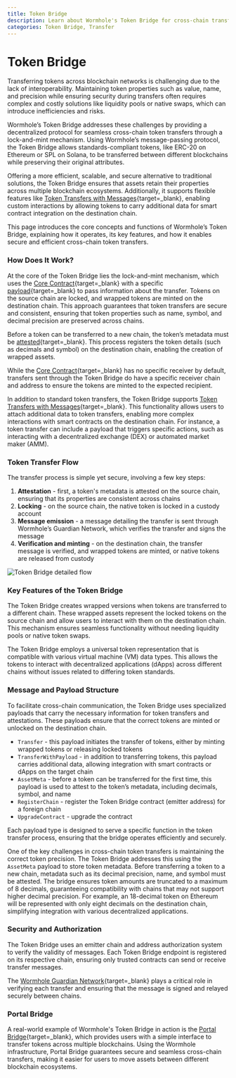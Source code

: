 ```yaml
---
title: Token Bridge 
description: Learn about Wormhole's Token Bridge for cross-chain transfers using lock and mint mechanisms, ensuring secure and efficient asset movement.
categories: Token Bridge, Transfer
---
```


# Token Bridge

Transferring tokens across blockchain networks is challenging due to the lack of interoperability. Maintaining token properties such as value, name, and precision while ensuring security during transfers often requires complex and costly solutions like liquidity pools or native swaps, which can introduce inefficiencies and risks.

Wormhole’s Token Bridge addresses these challenges by providing a decentralized protocol for seamless cross-chain token transfers through a lock-and-mint mechanism. Using Wormhole’s message-passing protocol, the Token Bridge allows standards-compliant tokens, like ERC-20 on Ethereum or SPL on Solana, to be transferred between different blockchains while preserving their original attributes.

Offering a more efficient, scalable, and secure alternative to traditional solutions, the Token Bridge ensures that assets retain their properties across multiple blockchain ecosystems. Additionally, it supports flexible features like [Token Transfers with Messages](/docs/learn/infrastructure/vaas/#token-transfer-with-message){target=\_blank}, enabling custom interactions by allowing tokens to carry additional data for smart contract integration on the destination chain.

This page introduces the core concepts and functions of Wormhole’s Token Bridge, explaining how it operates, its key features, and how it enables secure and efficient cross-chain token transfers.

### How Does It Work?

At the core of the Token Bridge lies the lock-and-mint mechanism, which uses the [Core Contract](/docs/learn/infrastructure/core-contracts/){target=\_blank} with a specific [payload](/docs/learn/infrastructure/vaas/#token-transfer){target=\_blank} to pass information about the transfer. Tokens on the source chain are locked, and wrapped tokens are minted on the destination chain. This approach guarantees that token transfers are secure and consistent, ensuring that token properties such as name, symbol, and decimal precision are preserved across chains.

Before a token can be transferred to a new chain, the token’s metadata must be [attested](/docs/learn/infrastructure/vaas/#attestation){target=\_blank}. This process registers the token details (such as decimals and symbol) on the destination chain, enabling the creation of wrapped assets.

While the [Core Contract](/docs/learn/infrastructure/core-contracts/){target=\_blank} has no specific receiver by default, transfers sent through the Token Bridge do have a specific receiver chain and address to ensure the tokens are minted to the expected recipient.

In addition to standard token transfers, the Token Bridge supports [Token Transfers with Messages](/docs/learn/infrastructure/vaas/#token-transfer-with-message){target=\_blank}. This functionality allows users to attach additional data to token transfers, enabling more complex interactions with smart contracts on the destination chain. For instance, a token transfer can include a payload that triggers specific actions, such as interacting with a decentralized exchange (DEX) or automated market maker (AMM).

### Token Transfer Flow

The transfer process is simple yet secure, involving a few key steps:

1. **Attestation** - first, a token's metadata is attested on the source chain, ensuring that its properties are consistent across chains
2. **Locking** - on the source chain, the native token is locked in a custody account
3. **Message emission** - a message detailing the transfer is sent through Wormhole’s Guardian Network, which verifies the transfer and signs the message
4. **Verification and minting** - on the destination chain, the transfer message is verified, and wrapped tokens are minted, or native tokens are released from custody

![Token Bridge detailed flow](/docs/images/learn/transfers/token-bridge/token-bridge-diagram.webp)

### Key Features of the Token Bridge

The Token Bridge creates wrapped versions when tokens are transferred to a different chain. These wrapped assets represent the locked tokens on the source chain and allow users to interact with them on the destination chain. This mechanism ensures seamless functionality without needing liquidity pools or native token swaps.

The Token Bridge employs a universal token representation that is compatible with various virtual machine (VM) data types. This allows the tokens to interact with decentralized applications (dApps) across different chains without issues related to differing token standards.

### Message and Payload Structure

To facilitate cross-chain communication, the Token Bridge uses specialized payloads that carry the necessary information for token transfers and attestations. These payloads ensure that the correct tokens are minted or unlocked on the destination chain.

- `Transfer` - this payload initiates the transfer of tokens, either by minting wrapped tokens or releasing locked tokens
- `TransferWithPayload` - in addition to transferring tokens, this payload carries additional data, allowing integration with smart contracts or dApps on the target chain
- `AssetMeta` - before a token can be transferred for the first time, this payload is used to attest to the token’s metadata, including decimals, symbol, and name
- `RegisterChain` - register the Token Bridge contract (emitter address) for a foreign chain
- `UpgradeContract` - upgrade the contract

Each payload type is designed to serve a specific function in the token transfer process, ensuring that the bridge operates efficiently and securely.

One of the key challenges in cross-chain token transfers is maintaining the correct token precision. The Token Bridge addresses this using the `AssetMeta` payload to store token metadata. Before transferring a token to a new chain, metadata such as its decimal precision, name, and symbol must be attested. The bridge ensures token amounts are truncated to a maximum of 8 decimals, guaranteeing compatibility with chains that may not support higher decimal precision. For example, an 18-decimal token on Ethereum will be represented with only eight decimals on the destination chain, simplifying integration with various decentralized applications.

### Security and Authorization

The Token Bridge uses an emitter chain and address authorization system to verify the validity of messages. Each Token Bridge endpoint is registered on its respective chain, ensuring only trusted contracts can send or receive transfer messages.

The [Wormhole Guardian Network](/docs/learn/infrastructure/guardians/#guardian-network){target=\_blank} plays a critical role in verifying each transfer and ensuring that the message is signed and relayed securely between chains.

### Portal Bridge

A real-world example of Wormhole's Token Bridge in action is the [Portal Bridge](https://portalbridge.com/){target=\_blank}, which provides users with a simple interface to transfer tokens across multiple blockchains. Using the Wormhole infrastructure, Portal Bridge guarantees secure and seamless cross-chain transfers, making it easier for users to move assets between different blockchain ecosystems.

